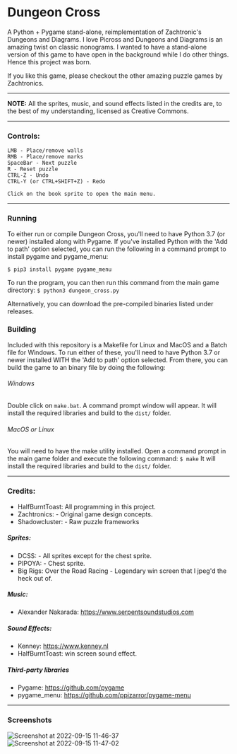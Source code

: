 # Dungeon Cross
A Python + Pygame stand-alone, reimplementation of Zachtronic's Dungeons and Diagrams. I love Picross and Dungeons and Diagrams is an amazing twist on classic nonograms. I wanted to have a stand-alone version of this game to have open in the background while I do other things. Hence this project was born.

If you like this game, please checkout the other amazing puzzle games by Zachtronics. 

------------

**NOTE:** All the sprites, music, and sound effects listed in the credits are, to the best of my understanding, licensed as Creative Commons.

------------

### Controls:
    LMB - Place/remove walls
    RMB - Place/remove marks
    SpaceBar - Next puzzle
    R - Reset puzzle
    CTRL-Z - Undo
    CTRL-Y (or CTRL+SHIFT+Z) - Redo
    
    Click on the book sprite to open the main menu.


------------

### Running
To either run or compile Dungeon Cross, you'll need to have Python 3.7 (or newer) installed along with Pygame. If you've installed Python with the 'Add to path' option selected, you can run the following in a command prompt to install pygame and pygame_menu:

`$ pip3 install pygame pygame_menu`

To run the program, you can then run this command from the main game directory:
`$ python3 dungeon_cross.py`

Alternatively, you can download the pre-compiled binaries listed under releases. 

### Building
Included with this repository is a Makefile for Linux and MacOS and a Batch file for Windows. To run either of these, you'll need to have Python 3.7 or newer installed WITH the 'Add to path' option selected. From there, you can build the game to an binary file by doing the following:

###### Windows
Double click on `make.bat`. A command prompt window will appear. It will install the required libraries and build to the `dist/` folder.

###### MacOS or Linux
You will need to have the make utility installed. Open a command prompt in the main game folder and execute the following command:
`$ make`
It will install the required libraries and build to the `dist/` folder.



------------


### Credits:
* HalfBurntToast: All programming in this project. 
* Zachtronics:                    - Original game design concepts.
* Shadowcluster:                  - Raw puzzle frameworks

##### Sprites:
* DCSS:                           - All sprites except for the chest sprite.
* PIPOYA:                         - Chest sprite.
* Big Rigs: Over the Road Racing - Legendary win screen that I jpeg'd the heck out of.

##### Music:
* Alexander Nakarada: https://www.serpentsoundstudios.com

##### Sound Effects:
* Kenney: https://www.kenney.nl
* HalfBurntToast: win screen sound effect.

##### Third-party libraries
* Pygame: https://github.com/pygame
* pygame_menu: https://github.com/ppizarror/pygame-menu

------------
### Screenshots

![Screenshot at 2022-09-15 11-46-37](https://user-images.githubusercontent.com/10293645/190448882-a6e97fc3-d368-4166-8fc9-ea7e3608925c.png)
![Screenshot at 2022-09-15 11-47-02](https://user-images.githubusercontent.com/10293645/190448948-d27d0d53-ab56-46a9-9468-6b22496d0b7e.png)
